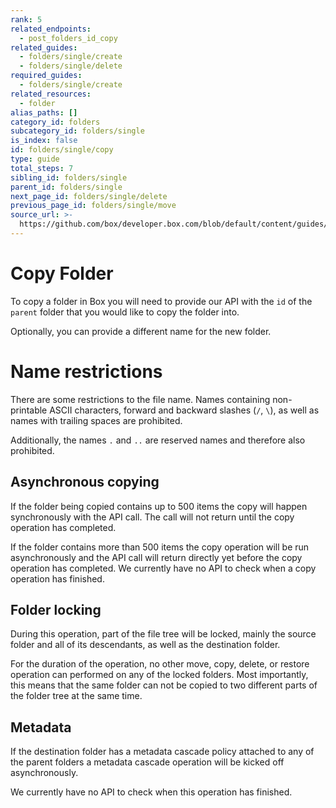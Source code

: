 ```yaml
---
rank: 5
related_endpoints:
  - post_folders_id_copy
related_guides:
  - folders/single/create
  - folders/single/delete
required_guides:
  - folders/single/create
related_resources:
  - folder
alias_paths: []
category_id: folders
subcategory_id: folders/single
is_index: false
id: folders/single/copy
type: guide
total_steps: 7
sibling_id: folders/single
parent_id: folders/single
next_page_id: folders/single/delete
previous_page_id: folders/single/move
source_url: >-
  https://github.com/box/developer.box.com/blob/default/content/guides/folders/single/copy.md
---
```

# Copy Folder

To copy a folder in Box you will need to provide our API with the `id` of the
`parent` folder that you would like to copy the folder into.

<Samples id='post_folders_id_copy' >

</Samples>

Optionally, you can provide a different name for the new folder.

<Samples id='post_folders_id_copy' variant='with_name' >

</Samples>

<Message type='notice'>

# Name restrictions

There are some restrictions to the file name. Names containing non-printable
ASCII characters, forward and backward slashes (`/`, `\`), as well as names
with trailing spaces are prohibited.

Additionally, the names `.` and `..` are reserved names and therefore
also prohibited.

</Message>

## Asynchronous copying

If the folder being copied contains up to 500 items the copy will happen
synchronously with the API call. The call will not return until the copy
operation has completed.

If the folder contains more than 500 items the copy operation will be run
asynchronously and the API call will return directly yet before the copy
operation has completed. We currently have no API to check when a copy operation
has finished.

## Folder locking

During this operation, part of the file tree will be locked, mainly the source
folder and all of its descendants, as well as the destination folder.

For the duration of the operation, no other move, copy, delete, or restore
operation can performed on any of the locked folders. Most importantly, this
means that the same folder can not be copied to two different parts of the
folder tree at the same time.

## Metadata

If the destination folder has a metadata cascade policy attached to any of the
parent folders a metadata cascade operation will be kicked off asynchronously.

We currently have no API to check when this operation has finished.